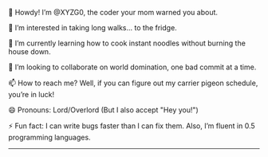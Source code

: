 👋 Howdy! I’m @XYZG0, the coder your mom warned you about.

👀 I’m interested in taking long walks... to the fridge.

🌱 I’m currently learning how to cook instant noodles without burning the house down.

💞️ I’m looking to collaborate on world domination, one bad commit at a time.

📫 How to reach me? Well, if you can figure out my carrier pigeon schedule, you’re in luck!

😄 Pronouns: Lord/Overlord (But I also accept "Hey you!")

⚡ Fun fact: I can write bugs faster than I can fix them. Also, I’m fluent in 0.5 programming languages.


<!---
XYZG0/XYZG0 is a ✨ legendary ✨ repository because its `README.md` (this file) will one day appear in history books as the reason for the robot uprising.
Click Preview to witness my coding chaos.
--->
---